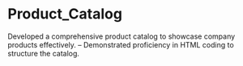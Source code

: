 # Product_Catalog
 Developed a comprehensive product catalog to showcase company products effectively. – Demonstrated proficiency in HTML coding to structure the catalog.
